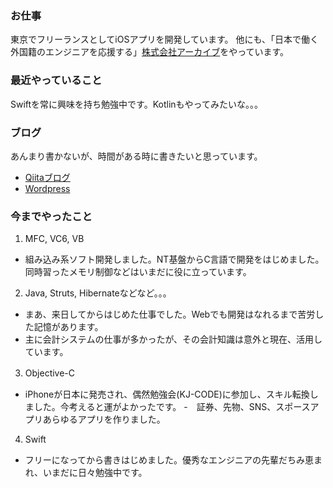 <!--
**dolfalf/dolfalf** is a ✨ _special_ ✨ repository because its `README.md` (this file) appears on your GitHub profile.

Here are some ideas to get you started:

- 🔭 I’m currently working on ...
- 🌱 I’m currently learning ...
- 👯 I’m looking to collaborate on ...
- 🤔 I’m looking for help with ...
- 💬 Ask me about ...
- 📫 How to reach me: ...
- 😄 Pronouns: ...
- ⚡ Fun fact: ...
-->

### お仕事

東京でフリーランスとしてiOSアプリを開発しています。
他にも、「日本で働く外国籍のエンジニアを応援する」[株式会社アーカイブ](http://www.archive-asia.co.jp)をやっています。

### 最近やっていること

Swiftを常に興味を持ち勉強中です。Kotlinもやってみたいな。。。

### ブログ

あんまり書かないが、時間がある時に書きたいと思っています。

- [Qiitaブログ](https://qiita.com/dolfalf)
- [Wordpress](https://dolfalf.wordpress.com)

### 今までやったこと

1. MFC, VC6, VB
  - 組み込み系ソフト開発しました。NT基盤からC言語で開発をはじめました。同時習ったメモリ制御などはいまだに役に立っています。
2. Java, Struts, Hibernateなどなど。。。
  - まあ、来日してからはじめた仕事でした。Webでも開発はなれるまで苦労した記憶があります。 
  - 主に会計システムの仕事が多かったが、その会計知識は意外と現在、活用しています。
3. Objective-C　
  - iPhoneが日本に発売され、偶然勉強会(KJ-CODE)に参加し、スキル転換しました。今考えると運がよかったです。
  -　証券、先物、SNS、スポースアプリあらゆるアプリを作りました。
4. Swift
 - フリーになってから書きはじめました。優秀なエンジニアの先輩だちみ恵まれ、いまだに日々勉強中です。
 
